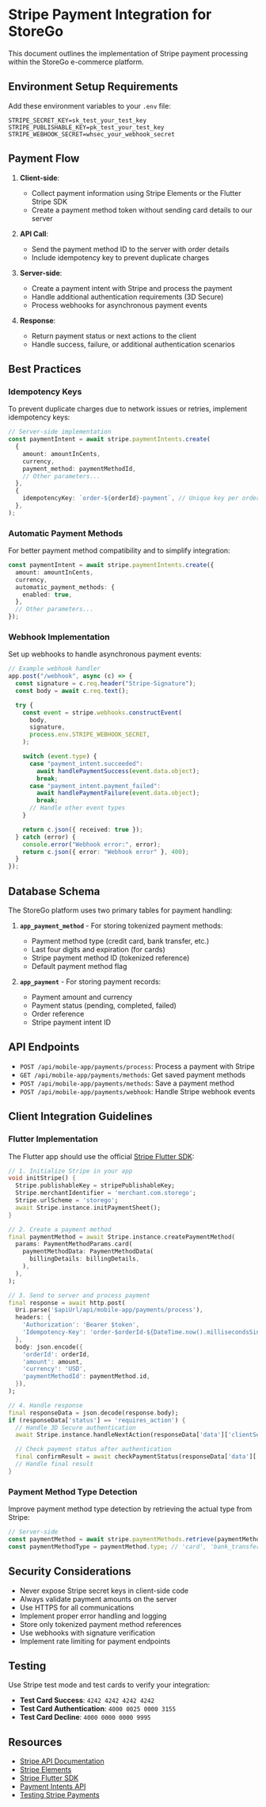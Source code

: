 # Stripe Payment Integration for StoreGo

This document outlines the implementation of Stripe payment processing within the StoreGo e-commerce platform.

## Environment Setup Requirements

Add these environment variables to your `.env` file:

```
STRIPE_SECRET_KEY=sk_test_your_test_key
STRIPE_PUBLISHABLE_KEY=pk_test_your_test_key
STRIPE_WEBHOOK_SECRET=whsec_your_webhook_secret
```

## Payment Flow

1. **Client-side**:

   - Collect payment information using Stripe Elements or the Flutter Stripe SDK
   - Create a payment method token without sending card details to our server

2. **API Call**:

   - Send the payment method ID to the server with order details
   - Include idempotency key to prevent duplicate charges

3. **Server-side**:

   - Create a payment intent with Stripe and process the payment
   - Handle additional authentication requirements (3D Secure)
   - Process webhooks for asynchronous payment events

4. **Response**:
   - Return payment status or next actions to the client
   - Handle success, failure, or additional authentication scenarios

## Best Practices

### Idempotency Keys

To prevent duplicate charges due to network issues or retries, implement idempotency keys:

```typescript
// Server-side implementation
const paymentIntent = await stripe.paymentIntents.create(
  {
    amount: amountInCents,
    currency,
    payment_method: paymentMethodId,
    // Other parameters...
  },
  {
    idempotencyKey: `order-${orderId}-payment`, // Unique key per order
  },
);
```

### Automatic Payment Methods

For better payment method compatibility and to simplify integration:

```typescript
const paymentIntent = await stripe.paymentIntents.create({
  amount: amountInCents,
  currency,
  automatic_payment_methods: {
    enabled: true,
  },
  // Other parameters...
});
```

### Webhook Implementation

Set up webhooks to handle asynchronous payment events:

```typescript
// Example webhook handler
app.post("/webhook", async (c) => {
  const signature = c.req.header("Stripe-Signature");
  const body = await c.req.text();

  try {
    const event = stripe.webhooks.constructEvent(
      body,
      signature,
      process.env.STRIPE_WEBHOOK_SECRET,
    );

    switch (event.type) {
      case "payment_intent.succeeded":
        await handlePaymentSuccess(event.data.object);
        break;
      case "payment_intent.payment_failed":
        await handlePaymentFailure(event.data.object);
        break;
      // Handle other event types
    }

    return c.json({ received: true });
  } catch (error) {
    console.error("Webhook error:", error);
    return c.json({ error: "Webhook error" }, 400);
  }
});
```

## Database Schema

The StoreGo platform uses two primary tables for payment handling:

1. **`app_payment_method`** - For storing tokenized payment methods:

   - Payment method type (credit card, bank transfer, etc.)
   - Last four digits and expiration (for cards)
   - Stripe payment method ID (tokenized reference)
   - Default payment method flag

2. **`app_payment`** - For storing payment records:
   - Payment amount and currency
   - Payment status (pending, completed, failed)
   - Order reference
   - Stripe payment intent ID

## API Endpoints

- `POST /api/mobile-app/payments/process`: Process a payment with Stripe
- `GET /api/mobile-app/payments/methods`: Get saved payment methods
- `POST /api/mobile-app/payments/methods`: Save a payment method
- `POST /api/mobile-app/payments/webhook`: Handle Stripe webhook events

## Client Integration Guidelines

### Flutter Implementation

The Flutter app should use the official [Stripe Flutter SDK](https://pub.dev/packages/flutter_stripe):

```dart
// 1. Initialize Stripe in your app
void initStripe() {
  Stripe.publishableKey = stripePublishableKey;
  Stripe.merchantIdentifier = 'merchant.com.storego';
  Stripe.urlScheme = 'storego';
  await Stripe.instance.initPaymentSheet();
}

// 2. Create a payment method
final paymentMethod = await Stripe.instance.createPaymentMethod(
  params: PaymentMethodParams.card(
    paymentMethodData: PaymentMethodData(
      billingDetails: billingDetails,
    ),
  ),
);

// 3. Send to server and process payment
final response = await http.post(
  Uri.parse('$apiUrl/api/mobile-app/payments/process'),
  headers: {
    'Authorization': 'Bearer $token',
    'Idempotency-Key': 'order-$orderId-${DateTime.now().millisecondsSinceEpoch}',
  },
  body: json.encode({
    'orderId': orderId,
    'amount': amount,
    'currency': 'USD',
    'paymentMethodId': paymentMethod.id,
  }),
);

// 4. Handle response
final responseData = json.decode(response.body);
if (responseData['status'] == 'requires_action') {
  // Handle 3D Secure authentication
  await Stripe.instance.handleNextAction(responseData['data']['clientSecret']);

  // Check payment status after authentication
  final confirmResult = await checkPaymentStatus(responseData['data']['paymentIntentId']);
  // Handle final result
}
```

### Payment Method Type Detection

Improve payment method type detection by retrieving the actual type from Stripe:

```typescript
// Server-side
const paymentMethod = await stripe.paymentMethods.retrieve(paymentMethodId);
const paymentMethodType = paymentMethod.type; // 'card', 'bank_transfer', etc.
```

## Security Considerations

- Never expose Stripe secret keys in client-side code
- Always validate payment amounts on the server
- Use HTTPS for all communications
- Implement proper error handling and logging
- Store only tokenized payment method references
- Use webhooks with signature verification
- Implement rate limiting for payment endpoints

## Testing

Use Stripe test mode and test cards to verify your integration:

- **Test Card Success**: `4242 4242 4242 4242`
- **Test Card Authentication**: `4000 0025 0000 3155`
- **Test Card Decline**: `4000 0000 0000 9995`

## Resources

- [Stripe API Documentation](https://stripe.com/docs/api)
- [Stripe Elements](https://stripe.com/docs/stripe-js)
- [Stripe Flutter SDK](https://pub.dev/packages/flutter_stripe)
- [Payment Intents API](https://stripe.com/docs/api/payment_intents)
- [Testing Stripe Payments](https://stripe.com/docs/testing)
